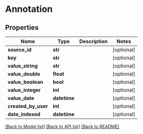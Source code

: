 # Annotation

## Properties
Name | Type | Description | Notes
------------ | ------------- | ------------- | -------------
**source_id** | **str** |  | [optional] 
**key** | **str** |  | [optional] 
**value_string** | **str** |  | [optional] 
**value_double** | **float** |  | [optional] 
**value_boolean** | **bool** |  | [optional] 
**value_integer** | **int** |  | [optional] 
**value_date** | **datetime** |  | [optional] 
**created_by_user** | **int** |  | [optional] 
**date_indexed** | **datetime** |  | [optional] 

[[Back to Model list]](../README.md#documentation-for-models) [[Back to API list]](../README.md#documentation-for-api-endpoints) [[Back to README]](../README.md)

